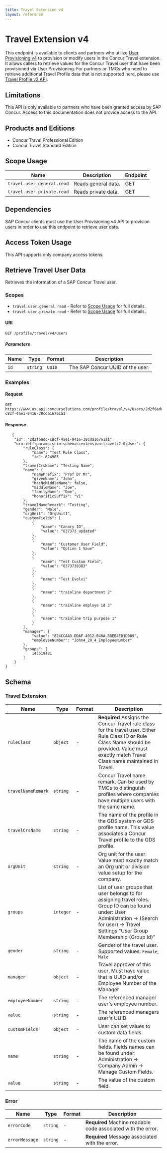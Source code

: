 ```yaml
---
title: Travel Extension v4
layout: reference
---
```


# Travel Extension v4

This endpoint is available to clients and partners who utilize [User Provisioning v4](/api-reference/user-provisioning/v4.user-provisioning.html) to provision or modify users in the Concur Travel extension. It allows callers to retrieve values for the Concur Travel user that have been provisioned via User Provisioning. For partners or TMCs who need to retrieve additional Travel Profile data that is not supported here, please use [Travel Profile v2 API](/api-reference/travel-profile/v2.profile-service.html).

## <a name="limitations"></a>Limitations

This API is only available to partners who have been granted access by SAP Concur. Access to this documentation does not provide access to the API.

## <a name="products-editions"></a>Products and Editions

* Concur Travel Professional Edition
* Concur Travel Standard Edition

## Scope Usage <a name="scope-usage"></a>

Name|Description|Endpoint|
---|---|---|
 `travel.user.general.read`|Reads general data.|GET|
 `travel.user.private.read`|Reads private data.|GET|

## Dependencies <a name="dependencies"></a>

SAP Concur clients must use the User Provisioning v4 API to provision users in order to use this endpoint to retrieve user data.

## Access Token Usage <a name="access-token-usage"></a>

This API supports only company access tokens.

## Retrieve Travel User Data <a name="create-resource"></a>

Retrieves the information of a SAP Concur Travel user.

### Scopes

*  `travel.user.general.read` - Refer to [Scope Usage](#scope-usage) for full details.
*  `travel.user.private.read` - Refer to [Scope Usage](#scope-usage) for full details.


#### URI

```shell
GET /profile/travel/v4/Users
```

##### Parameters

Name|Type|Format|Description
---|---|---|---
`id`|`string`|`UUID`|The SAP Concur UUID of the user.

### Examples

#### Request

```shell
GET https://www.us.api.concursolutions.com/profile/travel/v4/Users/2d2f6adc-c8cf-4ae1-9416-38cda16761a1
```

#### Response

```shell
   {
    "id": "2d2f6adc-c8cf-4ae1-9416-38cda16761a1",
    "urn:ietf:params:scim:schemas:extension:travel:2.0:User": {
        "ruleClass": {
            "name": "Test Rule Class",
            "id": 624905
        },
        "travelCrsName": "Testing Name",
        "name": {
            "namePrefix": "Prof Dr Mr",
            "givenName": "John",
            "hasNoMiddleName": false,
            "middleName": "Joe",
            "familyName": "Doe",
            "honorificSuffix": "VI"
        },
        "travelNameRemark": "Testing",
        "gender": "Male",
        "orgUnit": "OrgUnit1",
        "customFields": [
            {
                "name": "Canary ID",
                "value": "837373_updated"
            },
            {
                "name": "Customer User Field",
                "value": "Option 1 Vaue"
            },
            {
                "name": "Test Custom Field",
                "value": "8373738383"
            },
            {
                "name": "Test Evolvi"
            },
            {
                "name": "trainline department 2"
            },
            {
                "name": "trainline employe id 3"
            },
            {
                "name": "trainline trip purpose 1"
            }
        ],
        "manager": {
            "value": "824CCAA3-DDAF-4912-B46A-BBEB4ED1D089",
            "employeeNumber": "John4_29_4_EmployeeNumber"
        },
        "groups": [
            143519481
        ]
    }
}
```

## Schema <a name="schema"></a>

### <a name="travel-extension"></a>Travel Extension

Name|Type|Format|Description
---|---|---|---
`ruleClass`|`object`|-|**Required** Assigns the Concur Travel rule class for the travel user. Either Rule Class ID **or** Rule Class Name should be provided. Value must exactly match Travel Class name maintained in Travel.
`travelNameRemark`|`string`|-|Concur Travel name remark. Can be used by TMCs to distinguish profiles where companies have multiple users with the same name.
`travelCrsName`|`string`|-|The name of the profile in the GDS system or GDS profile name. This value associates a Concur Travel profile to the GDS profile.
`orgUnit`|`string`|-|Org unit for the user. Value must exactly match an Org unit or division value setup for the company.
`groups`|`integer`|-|List of user groups that user belongs to for assigning travel roles. Group ID can be found under: User Administration -> (Search for user) -> Travel Settings "User Group Membership (Group Id)"
`gender`|`string`|-|Gender of the travel user. Supported values: `Female`, `Male`
`manager`|`object`|-|Travel approver of this user. Must have value that is UUID and/or Employee Number of the Manager
`employeeNumber`|`string`|-|The referenced manager user's employee number.|
`value`|`string`|-|The referenced managers user's UUID.|
`customFields`|`object`|-|User can set values to custom data fields.
`name`|`string`|-|The name of the custom fields. Fields names can be found under: Administration -> Company Admin -> Manage Custom Fields.
`value`|`string`|-|The value of the custom field.


### <a name="schema-error"></a>Error

Name|Type|Format|Description
---|---|---|---
`errorCode`|`string`|-|**Required** Machine readable code associated with the error.
`errorMessage`|`string`|-|**Required** Message associated with the error.
